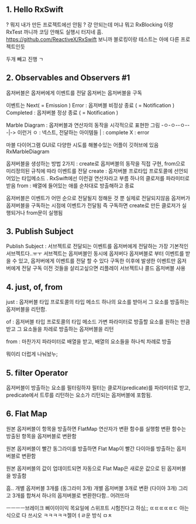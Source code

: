 ## 1. Hello RxSwift
? 뭐지 내가 만든 프로젝트에선 안됨
? 걍 안되는데 머냐
뭐고 RxBlocking 이랑 RxTest 까니까 코딩 안해도 실행시 터지네
흠. https://github.com/ReactiveX/RxSwift 보니까 블로킹이랑 테스트는 아에 다른 프로젝트인듯

두개 빼고 진행 ㄱ

## 2. Observables and  Observers #1
옵저버블은 옵저버에게 이벤트를 전달
옵저버는 옵저버블을 구독

이벤트는 
Next( = Emission )
Error : 옵저버블 비정상 종료 ( = Notification )
Completed : 옵저버블 정상 종료 ( = Notification )

Marble Diagram : 옵저버블과 연산자의 동작을 시각적으로 표현한 그림
-ㅇ-ㅇ--ㅇ---|-> 이런거
 ㅇ : 넥스트, 전달하는 아이템들
 | : complete
 X : error

마블 다이어그램 GUI로 다양한 시도를 해볼수있는 어플이 깃허브에 있음 RxMarbleDiagram

옵저버블을 생성하는 방법 2가지 : create로 옵저버블의 동작을 직접 구현, from으로 미리정의된 규칙에 따라 이벤트를 전달
create : 옵저버블 프로타입 프로토콜에 선언되어있는 타입메소드 . RxSwift에선 이런걸 연산자라고 부름
하나의 클로저를 파라미터로 받음
from : 배열에 들어있는 애를 순차대로 방출해하고 종료

옵저버블은 이벤트가 어떤 순으로 전달될지 정해둔 것 뿐 실제로 전달되지않음
옵저버가 옵저버블을 구독하는 시점에 이벤트가 전달됨
즉 구독하면 create로 만든 클로저가 실행되거나 from문이 실행됨

## 3. Publish Subject
Publish Subject : 서브젝트로 전달되는 이벤트를 옵저버에게 전달하는 가장 기본적인 서브젝트다..ㅠㅜ
서브젝트는 옵저버블인 동시에 옵저버다
옵저버블로 부터 이벤트를 받을 수 있고, 옵저버에게 이벤트를 전달 할 수 있다
구독한 이후에 발생한 이벤트만 옵저버에게 전달
구독 이전 것들을 살리고싶으면 리플레이 서브젝트나 콜드 옵저버블 사용

## 4. just, of, from
just : 옵저버블 타입 프로토콜의 타입 메소드
하나의 요소를 받아서 그 요소를 방출하는 옵저버블을 리턴함.

of : 옵저버블 타입 프로토콜의 타입 메소드
가변 파라미터로 방출할 요소를 원하는 만큼 받고 그 요소들을 차레로 방출하는 옵저버블을 리턴

from : 마찬가지
파라미터로 배열을 받고, 배열의 요소들을 하나씩 차례로 방출

뭐이리 더럽게 나눠놨누;

## 5. filter Operator
옵저버블이 방출하는 요소를 필터링하쟈
필터는 클로저(predicate)를 파라미터로 받고,
predicate에서 트루를 리턴하는 요소가 리턴되는 옵저버블에 포함됨.


## 6. Flat Map
원본 옵저버블이 항목을 방출하면 FlatMap 연산자가 변환 함수를 실행함
변환 함수는 방출된 항목을 옵저버블로 변환함

원본 옵저버블이 빨간 동그라미를 방출하면
Flat Map이 빨간 다이아를 방출하는 옵저버블로 변환함

원본 옵저버블의 값이 업데이트되면 자동으로 Flat Map은 새로운 값으로 된 옵저버블을 방출함

흠.. 개별 옵저버블 3개를 (동그라미 3개)
개별 옵저버블 3개로 변환 (다이아 3개)
그리고 3개를 합쳐서 하나의 옵저버블로 변환한다함.. 어려뜨아

ㅡㅡㅡㅡ브레이크 삐이이이익
목요일에 스위프트 시험친다고 하심;; ㄸㄸㄸㄸㄸㄷ 아는식으로 다 쓰시오 ㅋㅋㅋㅋㅋ젤어ㅕㄹ운 방식 ㅁㅊ

